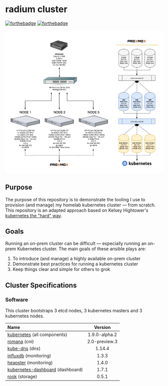 # radium cluster

[![forthebadge](http://forthebadge.com/images/badges/built-with-love.svg)](http://forthebadge.com) [![forthebadge](http://forthebadge.com/images/badges/powered-by-electricity.svg)](http://forthebadge.com)

![cluster design](./documentation/cluster-design.jpg)

## Purpose

The purpose of this repository is to demonstrate the tooling I use to provision (and manage) my homelab kubernetes cluster &mdash; from scratch. This repository is an adapted approach based on Kelsey Hightower's [kubernetes the "hard" way](https://github.com/kelseyhightower/kubernetes-the-hard-way).

## Goals

Running an on-prem cluster can be difficult &mdash; especially running an on-prem Kubernetes cluster. The main goals of these ansible plays are:

1. To introduce (and manage) a highly available on-prem cluster
1. Demonstrate best practices for running a kubernetes cluster
1. Keep things clear and simple for others to grok

## Cluster Specifications

### Software

This cluster bootstraps 3 etcd nodes, 3 kubernetes masters and 3 kubernetes nodes.

| Name | Version |
|:-----|:-------:|
| [kubernetes](https://github.com/kubernetes/kubernetes) (all components) | 1.9.0-alpha.2 |
| [romana](http://romana.io/) (cni) | 2.0-preview.3 |
| [kube-dns](https://github.com/kubernetes/kubernetes/tree/master/cluster/addons/dns) (dns) | 1.14.4 |
| [influxdb](https://www.influxdata.com/) (monitoring) | 1.3.3 |
| [heapster](https://github.com/kubernetes/heapster) (monitoring) | 1.4.0 |
| [kubernetes-dashboard](https://github.com/kubernetes/dashboard) (dashboard) | 1.7.1 |
| [rook](https://rook.io/) (storage) | 0.5.1 |
